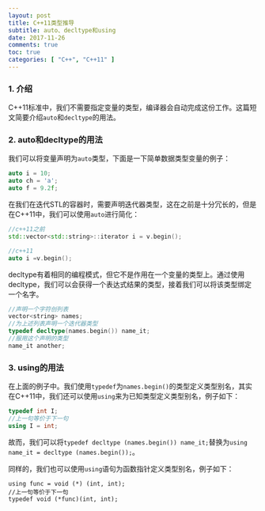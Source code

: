 ```yaml
---
layout: post
title: C++11类型推导
subtitle: auto、decltype和using
date: 2017-11-26
comments: true
toc: true
categories: [ "C++", "C++11" ]
---
```


### 1. 介绍

C++11标准中，我们不需要指定变量的类型，编译器会自动完成这份工作。这篇短文简要介绍`auto`和`decltype`的用法。

### 2. auto和decltype的用法

我们可以将变量声明为`auto`类型，下面是一下简单数据类型变量的例子：

```cpp
auto i = 10;
auto ch = 'a';
auto f = 9.2f;
```

在我们在迭代STL的容器时，需要声明迭代器类型，这在之前是十分冗长的，但是在C++11中，我们可以使用`auto`进行简化：

```cpp
//c++11之前
std::vector<std::string>::iterator i = v.begin();

//c++11
auto i =v.begin();
```
decltype有着相同的编程模式，但它不是作用在一个变量的类型上。通过使用decltype，我们可以会获得一个表达式结果的类型，接着我们可以将该类型绑定一个名字。

```cpp
//声明一个字符创列表
vector<string> names;
//为上述列表声明一个迭代器类型
typedef decltype(names.begin()) name_it;
//服用这个声明的类型
name_it another;
```

### 3. using的用法

在上面的例子中。我们使用`typedef`为`names.begin()`的类型定义类型别名，其实在C++11中，我们还可以使用`using`来为已知类型定义类型别名，例子如下：

```cpp
typedef int I;
//上一句等价于下一句
using I = int;
```
故而，我们可以将`typedef decltype (names.begin()) name_it;`替换为`using name_it = decltype (names.begin());`。

同样的，我们也可以使用`using`语句为函数指针定义类型别名，例子如下：

```
using func = void (*) (int, int);
//上一句等价于下一句
typedef void (*func)(int, int);
```






